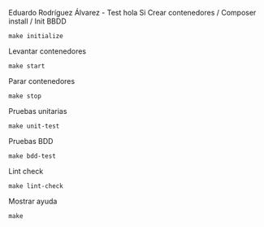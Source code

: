 Eduardo Rodríguez Álvarez - Test
hola
Si Crear contenedores / Composer install / Init BBDD
```
make initialize
```

Levantar contenedores
```
make start
```

Parar contenedores
```
make stop
```

Pruebas unitarias
```
make unit-test
```

Pruebas BDD
```
make bdd-test
```

Lint check
```
make lint-check
```

Mostrar ayuda
```
make
```

